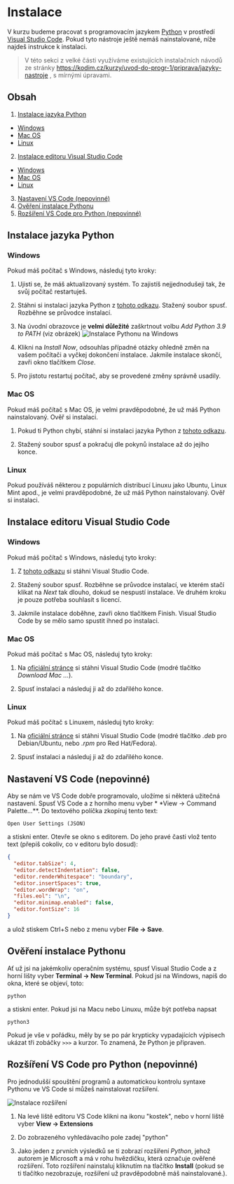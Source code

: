 # Instalace

V kurzu budeme pracovat s programovacím jazykem [Python](https://www.python.org/) v
prostředí [Visual Studio Code](https://code.visualstudio.com/). Pokud tyto nástroje ještě nemáš nainstalované, níže
najdeš instrukce k instalaci.

> V této sekci z velké části využíváme existujících instalačních návodů ze
> stránky https://kodim.cz/kurzy/uvod-do-progr-1/priprava/jazyky-nastroje , s mírnými úpravami.

## Obsah

1. [Instalace jazyka Python](#instalace-jazyka-python)

- [Windows](#windows)
- [Mac OS](#mac-os)
- [Linux](#linux)

2. [Instalace editoru Visual Studio Code](#instalace-editoru-visual-studio-code)

- [Windows](#windows)
- [Mac OS](#mac-os)
- [Linux](#linux)

3. [Nastavení VS Code (nepovinné)](#nastaven%C3%AD-vs-code-nepovinn%C3%A9)
4. [Ověření instalace Pythonu](#ov%C4%9B%C5%99en%C3%AD-instalace-pythonu)
5. [Rozšíření VS Code pro Python (nepovinné)](#roz%C5%A1%C3%AD%C5%99en%C3%AD-vs-code-pro-python-nepovinn%C3%A9)

## Instalace jazyka Python

### Windows

Pokud máš počítač s Windows, následuj tyto kroky:

1. Ujisti se, že máš aktualizovaný systém. To zajistíš nejjednodušeji tak, že svůj počítač restartuješ.

2. Stáhni si instalaci jazyka Python
   z [tohoto odkazu](https://www.python.org/ftp/python/3.9.10/python-3.9.10-amd64.exe). Stažený soubor spusť. Rozběhne
   se průvodce instalací.

3. Na úvodní obrazovce je **velmi důležité** zaškrtnout volbu *Add Python 3.9 to PATH* (viz obrázek)
   ![Instalace Pythonu na Windows](img/python-instalace-win.jpeg)

4. Klikni na *Install Now*, odsouhlas případné otázky ohledně změn na vašem počítači a vyčkej dokončení instalace.
   Jakmile instalace skončí, zavři okno tlačítkem *Close*.

5. Pro jistotu restartuj počítač, aby se provedené změny správně usadily.

### Mac OS

Pokud máš počítač s Mac OS, je velmi pravděpodobné, že už máš Python nainstalovaný. Ověř si instalaci.

1. Pokud ti Python chybí, stáhní si instalaci jazyka Python
   z [tohoto odkazu](https://www.python.org/ftp/python/3.9.10/python-3.9.10-macos11.pkg).

2. Stažený soubor spusť a pokračuj dle pokynů instalace až do jejího konce.

### Linux

Pokud používáš některou z populárních distribucí Linuxu jako Ubuntu, Linux Mint apod., je velmi pravděpodobné, že už máš
Python nainstalovaný. Ověř si instalaci.

## Instalace editoru Visual Studio Code

### Windows

Pokud máš počítač s Windows, následuj tyto kroky:

1. Z [tohoto odkazu](https://aka.ms/win32-x64-user-stable) si stáhni Visual Studio Code.

2. Stažený soubor spusť. Rozběhne se průvodce instalací, ve kterém stačí klikat na *Next* tak dlouho, dokud se nespustí
   instalace. Ve druhém kroku je pouze potřeba souhlasit s licencí.

3. Jakmile instalace doběhne, zavři okno tlačítkem Finish. Visual Studio Code by se mělo samo spustit ihned po
   instalaci.

### Mac OS

Pokud máš počítač s Mac OS, následuj tyto kroky:

1. Na [oficiální stránce](https://code.visualstudio.com/) si stáhni Visual Studio Code (modré tlačítko *Download
   Mac ...*).

2. Spusť instalaci a následuj ji až do zdařilého konce.

### Linux

Pokud máš počítač s Linuxem, následuj tyto kroky:

1. Na [oficiální stránce](https://code.visualstudio.com/) si stáhni Visual Studio Code (modré tlačítko *.deb* pro
   Debian/Ubuntu, nebo *.rpm* pro Red Hat/Fedora).

2. Spusť instalaci a následuj ji až do zdařilého konce.

## Nastavení VS Code (nepovinné)

Aby se nám ve VS Code dobře programovalo, uložíme si některá užitečná nastavení. Spusť VS Code a z horního menu vyber *
*View → Command Palette...**. Do textového políčka zkopíruj tento text:

```
Open User Settings (JSON)
```

a stiskni enter.
Otevře se okno s editorem. Do jeho pravé časti vlož tento text (přepiš cokoliv, co v editoru bylo dosud):

```json
{
  "editor.tabSize": 4,
  "editor.detectIndentation": false,
  "editor.renderWhitespace": "boundary",
  "editor.insertSpaces": true,
  "editor.wordWrap": "on",
  "files.eol": "\n",
  "editor.minimap.enabled": false,
  "editor.fontSize": 16
}
```

a ulož stiskem Ctrl+S nebo z menu vyber **File → Save**.

## Ověření instalace Pythonu

Ať už jsi na jakémkoliv operačním systému, spusť Visual Studio Code a z horní lišty vyber **Terminal → New Terminal**.
Pokud jsi na Windows, napiš do okna, které se objeví, toto:

```
python
```

a stiskni enter. Pokud jsi na Macu nebo Linuxu, může být potřeba napsat

```
python3
```

Pokud je vše v pořádku, měly by se po pár krypticky vypadajících výpisech ukázat tři zobáčky `>>>` a kurzor. To znamená,
že Python je připraven.

## Rozšíření VS Code pro Python (nepovinné)

Pro jednodušší spouštění programů a automatickou kontrolu syntaxe Pythonu ve VS Code si můžeš nainstalovat rozšíření.

![Instalace rozšíření](https://code.visualstudio.com/assets/docs/editor/extension-marketplace/extensions-python.png)

1. Na levé liště editoru VS Code klikni na ikonu "kostek", nebo v horní liště vyber **View → Extensions**

2. Do zobrazeného vyhledávacího pole zadej "python"

3. Jako jeden z prvních výsledků se ti zobrazí rozšíření *Python*, jehož autorem je Microsoft a má v rohu hvězdičku,
   která označuje ověřené rozšíření. Toto rozšíření nainstaluj kliknutím na tlačítko **Install** (pokud se ti tlačítko
   nezobrazuje, rozšíření už pravděpodobně máš nainstalované.).
